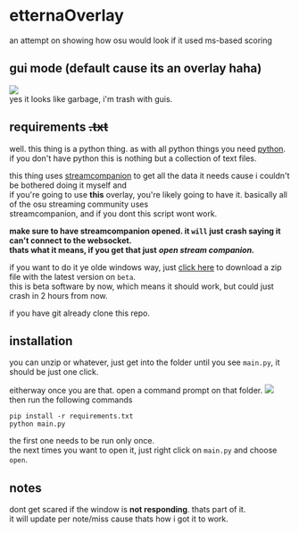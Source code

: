 # etternaOverlay
an attempt on showing how osu would look if it used ms-based scoring

gui mode (default cause its an overlay haha)
---
![](https://i.imgur.com/TkUolzu.png)  
yes it looks like garbage, i'm trash with guis.

requirements ~~.txt~~ 
---
well. this thing is a python thing. as with all python things you need [python](https://www.python.org/downloads/).  
if you don't have python this is nothing but a collection of text files.

this thing uses [streamcompanion]() to get all the data it needs cause i couldn't be bothered doing it myself and  
if you're going to use **this** overlay, you're likely going to have it. basically all of the osu streaming community uses  
streamcompanion, and if you dont this script wont work.

**make sure to have streamcompanion opened. it `will` just crash saying it can't connect to the websocket.  
thats what it means, if you get that just** ***__open stream companion__.***

if you want to do it ye olde windows way, just [click here](https://github.com/roridev/etternaOverlay/archive/refs/heads/beta.zip) to download a zip file with the latest version on `beta`.  
this is beta software by now, which means it should work, but could just crash in 2 hours from now.

if you have git already clone this repo. 

installation
---
you can unzip or whatever, just get into the folder until you see `main.py`, it should be just one click.

eitherway once you are that. open a command prompt on that folder.
![](https://i.imgur.com/bt1QNUK.png)  
then run the following commands
```
pip install -r requirements.txt
python main.py
```
the first one needs to be run only once.  
the next times you want to open it, just right click on `main.py` and choose `open`. 

notes
---
dont get scared if the window is **not responding**. thats part of it.  
it will update per note/miss cause thats how i got it to work.
